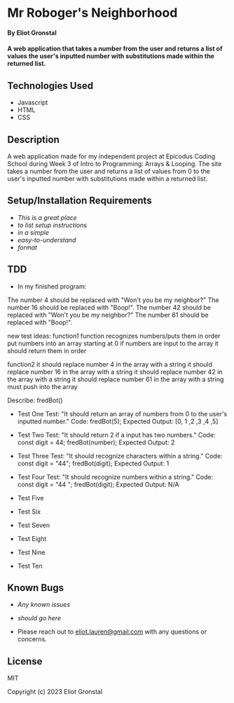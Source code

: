 # Mr Roboger's Neighborhood

#### By Eliot Gronstal

#### A web application that takes a number from the user and returns a list of values the user's inputted number with substitutions made within the returned list.

## Technologies Used

* Javascript
* HTML
* CSS

## Description

A web application made for my independent project at Epicodus Coding School during Week 3 of Intro to Programming: Arrays & Looping. The site takes a number from the user and returns a list of values from 0 to the user's inputted number with substitutions made within a returned list.

## Setup/Installation Requirements

* _This is a great place_
* _to list setup instructions_
* _in a simple_
* _easy-to-understand_
* _format_

## TDD

* In my finished program:

The number 4 should be replaced with "Won't you be my neighbor?"
The number 16 should be replaced with "Boop!".
The number 42 should be replaced with "Won't you be my neighbor?"
The number 61 should be replaced with "Boop!".

new test ideas:
function1
function recognizes numbers/puts them in order
put numbers into an array starting at 0
if numbers are input to the array it should return them in order

function2
it should replace number 4 in the array with a string
it should replace number 16 in the array with a string
it should replace number 42 in the array with a string
it should replace number 61 in the array with a string
must push into the array

Describe: fredBot()

*  Test One
Test: "It should return an array of numbers from 0 to the user's inputted number."
Code:
fredBot(5);
Expected Output: [0, 1 ,2 ,3 ,4 ,5]

*  Test Two
Test: "It should return 2 if a input has two numbers."
Code:
const digit = 44;
fredBot(number);
Expected Output: 2

*  Test Three
Test: "It should recognize characters within a string."
Code:
const digit = "44";
fredBot(digit);
Expected Output: 1

*  Test Four
Test: "It should recognize numbers within a string."
Code:
const digit = "44 ";
fredBot(digit);
Expected Output: N/A

*  Test Five

*  Test Six

*  Test Seven

*  Test Eight

*  Test Nine

*  Test Ten


## Known Bugs

* _Any known issues_
* _should go here_

* Please reach out to eliot.lauren@gmail.com with any questions or concerns.

## License

MIT

Copyright (c) 2023 Eliot Gronstal
